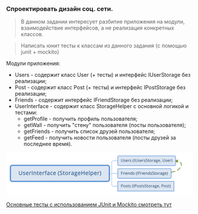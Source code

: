 ### Спроектировать дизайн соц. сети.
> В данном задании интересует разбитие приложения на модули, взаимодействие интерфейсов, а не реализация конкретных классов.

> Написать юнит тесты к классам из данного задания (с помощью junit + mockito)

Модули приложения:

* Users - содержит класс User (+ тесты) и интерфейс IUserStorage без реализации;
* Post - содержит класс Post (+ тесты) и интерфейс IPostStorage без реализации;
* Friends - содержит интерфейс IFriendStorage без реализации;
* UserInterface - содержит класс StorageHelper с основной логикой и тестами:
    * getProfile - получить профиль пользователя;
    * getWall - получить "стену" пользователя (посты пользователя);
    * getFriends - получить список друзей пользователя;
    * getFeed - получить новости пользователя (посты друзей за последнее время).

![Схема модулей](img/scheme.svg)

[Основные тесты с использованием JUnit и Mockito смотреть тут ](https://github.com/averveiko/javaSchool/blob/master/lesson08/SocialNetwork/UserInterface/src/test/java/ru/sbt/averveyko/socialnetwork/userinterface/StorageHelperTest.java)